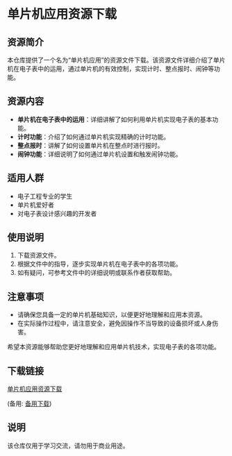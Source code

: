 # 单片机应用资源下载

## 资源简介

本仓库提供了一个名为“单片机应用”的资源文件下载。该资源文件详细介绍了单片机在电子表中的运用，通过单片机的有效控制，实现计时、整点报时、闹钟等功能。

## 资源内容

- **单片机在电子表中的运用**：详细讲解了如何利用单片机实现电子表的基本功能。
- **计时功能**：介绍了如何通过单片机实现精确的计时功能。
- **整点报时**：讲解了如何设置单片机在整点时进行报时。
- **闹钟功能**：详细说明了如何通过单片机设置和触发闹钟功能。

## 适用人群

- 电子工程专业的学生
- 单片机爱好者
- 对电子表设计感兴趣的开发者

## 使用说明

1. 下载资源文件。
2. 根据文件中的指导，逐步实现单片机在电子表中的各项功能。
3. 如有疑问，可参考文件中的详细说明或联系作者获取帮助。

## 注意事项

- 请确保您具备一定的单片机基础知识，以便更好地理解和应用本资源。
- 在实际操作过程中，请注意安全，避免因操作不当导致的设备损坏或人身伤害。

希望本资源能够帮助您更好地理解和应用单片机技术，实现电子表的各项功能。

## 下载链接
[单片机应用资源下载](https://pan.quark.cn/s/a2037c39f902) 

(备用: [备用下载](https://pan.baidu.com/s/1m69rccJTJcvbs_1GeZspXg?pwd=1234))

## 说明

该仓库仅用于学习交流，请勿用于商业用途。
